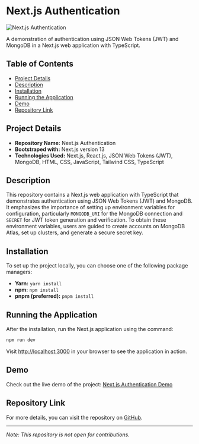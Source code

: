 # Next.js Authentication

![Next.js Authentication](https://your-image-url.com)

A demonstration of authentication using JSON Web Tokens (JWT) and MongoDB in a Next.js web application with TypeScript.

## Table of Contents

- [Project Details](#project-details)
- [Description](#description)
- [Installation](#installation)
- [Running the Application](#running-the-application)
- [Demo](#demo)
- [Repository Link](#repository-link)

## Project Details

- **Repository Name:** Next.js Authentication
- **Bootstraped with:** Next.js version 13
- **Technologies Used:** Next.js, React.js, JSON Web Tokens (JWT), MongoDB, HTML, CSS, JavaScript, Tailwind CSS, TypeScript

## Description

This repository contains a Next.js web application with TypeScript that demonstrates authentication using JSON Web Tokens (JWT) and MongoDB. It emphasizes the importance of setting up environment variables for configuration, particularly `MONGODB_URI` for the MongoDB connection and `SECRET` for JWT token generation and verification. To obtain these environment variables, users are guided to create accounts on MongoDB Atlas, set up clusters, and generate a secure secret key.

## Installation

To set up the project locally, you can choose one of the following package managers:

- **Yarn:** `yarn install`
- **npm:** `npm install`
- **pnpm (preferred):** `pnpm install`

## Running the Application

After the installation, run the Next.js application using the command:

```bash
npm run dev
```

Visit [http://localhost:3000](http://localhost:3000) in your browser to see the application in action.

## Demo

Check out the live demo of the project: [Next.js Authentication Demo](https://nextjs-authentication-demo.vercel.app/)

## Repository Link

For more details, you can visit the repository on [GitHub](https://github.com/abubakar-shaikh-dev/nextjs-authentication).

---

*Note: This repository is not open for contributions.*
